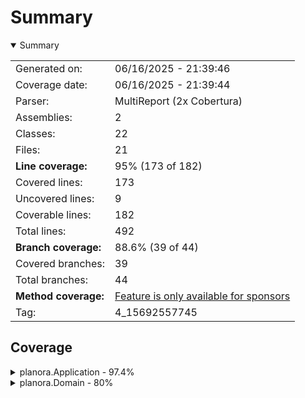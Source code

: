 # Summary
<details open><summary>Summary</summary>

|||
|:---|:---|
| Generated on: | 06/16/2025 - 21:39:46 |
| Coverage date: | 06/16/2025 - 21:39:44 |
| Parser: | MultiReport (2x Cobertura) |
| Assemblies: | 2 |
| Classes: | 22 |
| Files: | 21 |
| **Line coverage:** | 95% (173 of 182) |
| Covered lines: | 173 |
| Uncovered lines: | 9 |
| Coverable lines: | 182 |
| Total lines: | 492 |
| **Branch coverage:** | 88.6% (39 of 44) |
| Covered branches: | 39 |
| Total branches: | 44 |
| **Method coverage:** | [Feature is only available for sponsors](https://reportgenerator.io/pro) |
| Tag: | 4_15692557745 |

</details>

## Coverage
<details><summary>planora.Application - 97.4%</summary>

|**Name**|**Line**|**Branch**|
|:---|---:|---:|
|**planora.Application**|**97.4%**|**88.6%**|
|planora.Application.Common.Mediator|100%|75%|
|planora.Application.Common.Result|92.8%|75%|
|planora.Application.Common.Result`1|100%|100%|
|planora.Application.Extensions.ServiceCollectionExtensions|0%||
|planora.Application.Features.Activities.Commands.Create.CreateActivityHandl<br/>er|100%||
|planora.Application.Features.Activities.Commands.Create.CreateActivityMappe<br/>r|100%||
|planora.Application.Features.Activities.Commands.Create.CreateActivityReque<br/>st|100%||
|planora.Application.Features.Activities.Commands.Create.CreateActivityRespo<br/>nse|100%||
|planora.Application.Features.Activities.Commands.Update.UpdateActivityHandl<br/>er|100%|100%|
|planora.Application.Features.Activities.Commands.Update.UpdateActivityMappe<br/>r|100%|100%|
|planora.Application.Features.Activities.Commands.Update.UpdateActivityReque<br/>st|100%||
|planora.Application.Features.Activities.Queries.GetAll.GetAllActivitiesHand<br/>ler|100%||
|planora.Application.Features.Activities.Queries.GetAll.GetAllActivitiesMapp<br/>er|100%||
|planora.Application.Features.Activities.Queries.GetAll.GetAllActivitiesResp<br/>onse|100%||
|planora.Application.Features.Activities.Queries.GetDetails.GetActivityDetai<br/>lsHandler|100%|100%|
|planora.Application.Features.Activities.Queries.GetDetails.GetActivityDetai<br/>lsMapper|100%||
|planora.Application.Features.Activities.Queries.GetDetails.GetActivityDetai<br/>lsRequest|100%||
|planora.Application.Features.Activities.Queries.GetDetails.GetActivityDetai<br/>lsResponse|100%||

</details>
<details><summary>planora.Domain - 80%</summary>

|**Name**|**Line**|**Branch**|
|:---|---:|---:|
|**planora.Domain**|**80%**|****|
|planora.Domain.Entities.Activity|100%||
|planora.Domain.Entities.BaseEntity|100%||
|planora.Domain.Errors.ActivityError|100%||
|planora.Domain.Errors.AppError|58.3%||

</details>
